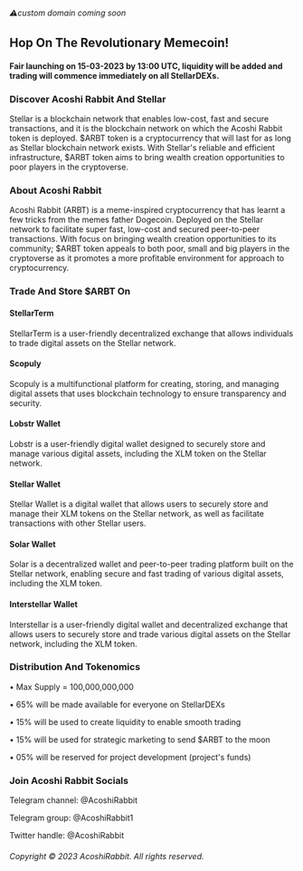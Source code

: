 ###### ⚠️custom domain coming soon
## Hop On The Revolutionary Memecoin!
#### Fair launching on 15-03-2023 by 13:00 UTC, liquidity will be added and trading will commence immediately on all StellarDEXs.
### Discover Acoshi Rabbit And Stellar
Stellar is a blockchain network that enables low-cost, fast and secure transactions, and it is the blockchain network on which the Acoshi Rabbit token is deployed. $ARBT token is a cryptocurrency that will last for as long as Stellar blockchain network exists. With Stellar's reliable and efficient infrastructure, $ARBT token aims to bring wealth creation opportunities to poor players in the cryptoverse.
### About Acoshi Rabbit
Acoshi Rabbit (ARBT) is a meme-inspired cryptocurrency that has learnt a few tricks from the memes father Dogecoin. Deployed on the Stellar network to facilitate super fast, low-cost and secured peer-to-peer transactions. With focus on bringing wealth creation opportunities to its community; $ARBT token appeals to both poor, small and big players in the cryptoverse as it promotes a more profitable environment for approach to cryptocurrency.
### Trade And Store $ARBT On
#### StellarTerm
StellarTerm is a user-friendly decentralized exchange that allows individuals to trade digital assets on the Stellar network.
#### Scopuly
Scopuly is a multifunctional platform for creating, storing, and managing digital assets that uses blockchain technology to ensure transparency and security.
#### Lobstr Wallet
Lobstr is a user-friendly digital wallet designed to securely store and manage various digital assets, including the XLM token on the Stellar network.
#### Stellar Wallet
Stellar Wallet is a digital wallet that allows users to securely store and manage their XLM tokens on the Stellar network, as well as facilitate transactions with other Stellar users.
#### Solar Wallet
Solar is a decentralized wallet and peer-to-peer trading platform built on the Stellar network, enabling secure and fast trading of various digital assets, including the XLM token.
#### Interstellar Wallet
Interstellar is a user-friendly digital wallet and decentralized exchange that allows users to securely store and trade various digital assets on the Stellar network, including the XLM token.
### Distribution And Tokenomics
• Max Supply = 100,000,000,000

• 65% will be made available for everyone on StellarDEXs

• 15% will be used to create liquidity to enable smooth trading

• 15% will be used for strategic marketing to send $ARBT to the moon

• 05% will be reserved for project development (project's funds)
### Join Acoshi Rabbit Socials
Telegram channel: @AcoshiRabbit

Telegram group: @AcoshiRabbit1

Twitter handle: @AcoshiRabbit
###### Copyright © 2023 AcoshiRabbit. All rights reserved.
